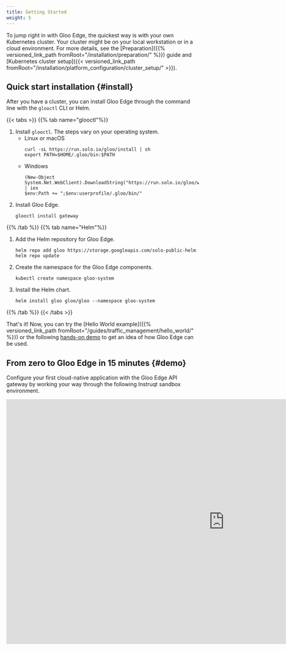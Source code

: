 ```yaml
---
title: Getting Started
weight: 5
---
```


To jump right in with Gloo Edge, the quickest way is with your own Kubernetes cluster. Your cluster might be on your local workstation or in a cloud environment. For more details, see the [Preparation]({{% versioned_link_path fromRoot="/installation/preparation/" %}}) guide and [Kubernetes cluster setup]({{< versioned_link_path fromRoot="/installation/platform_configuration/cluster_setup/" >}}). 

## Quick start installation {#install}

After you have a cluster, you can install Gloo Edge through the command line with the `glooctl` CLI or Helm.

{{< tabs >}}
{{% tab name="glooctl"%}}
1. Install `glooctl`. The steps vary on your operating system.
   * Linux or macOS
     ```shell
     curl -sL https://run.solo.io/gloo/install | sh
     export PATH=$HOME/.gloo/bin:$PATH
     ```
   * Windows
     ```shell
     (New-Object System.Net.WebClient).DownloadString("https://run.solo.io/gloo/windows/install") | iex
     $env:Path += ";$env:userprofile/.gloo/bin/"
     ``` 
2. Install Gloo Edge.
   ```shell
   glooctl install gateway
   ````
{{% /tab %}}
{{% tab name="Helm"%}}
1. Add the Helm repository for Gloo Edge.
   ```shell
   helm repo add gloo https://storage.googleapis.com/solo-public-helm
   helm repo update
   ```
2. Create the namespace for the Gloo Edge components.
   ```shell
   kubectl create namespace gloo-system
   ```
3. Install the Helm chart.
   ```shell
   helm install gloo gloo/gloo --namespace gloo-system
   ```
{{% /tab %}}
{{< /tabs >}}

That's it! Now, you can try the [Hello World example]({{% versioned_link_path fromRoot="/guides/traffic_management/hello_world/" %}}) or the following [hands-on demo](#demo) to get an idea of how Gloo Edge can be used.

## From zero to Gloo Edge in 15 minutes {#demo}

Configure your first cloud-native application with the Gloo Edge API gateway by working your way through the following Instruqt sandbox environment. 

<iframe width="1140" height="640" sandbox="allow-same-origin allow-scripts allow-popups allow-forms allow-modals" src="https://play.instruqt.com/embed/soloio/tracks/zero-to-gloo-edge?token=em_pweesjcvxxsdfzdy" style="border: 0;"></iframe>

